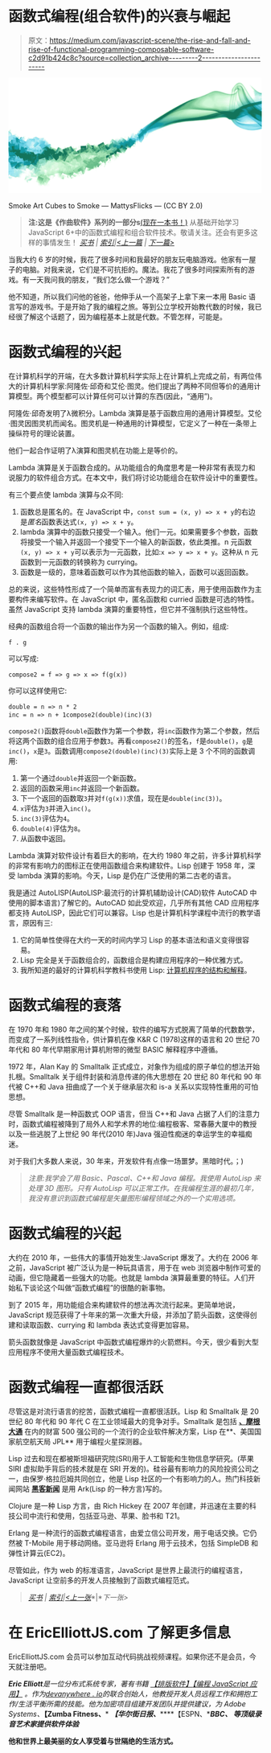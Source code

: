 # 函数式编程(组合软件)的兴衰与崛起

> 原文：<https://medium.com/javascript-scene/the-rise-and-fall-and-rise-of-functional-programming-composable-software-c2d91b424c8c?source=collection_archive---------2----------------------->

![](img/b5319c93f5a4237f1472d1686f5b1e6f.png)

Smoke Art Cubes to Smoke — MattysFlicks — (CC BY 2.0)

> **注:**这是《作曲软件》系列的一部分**s**[(现在一本书！)](https://leanpub.com/composingsoftware) 从基础开始学习 JavaScript 6+中的函数式编程和组合软件技术。敬请关注。还会有更多这样的事情发生！
> [*买书*](https://leanpub.com/composingsoftware) *|* [*索引*](/javascript-scene/composing-software-the-book-f31c77fc3ddc)*|*[*<上一篇*](/javascript-scene/the-dao-of-immutability-9f91a70c88cd) *|* [*下一篇>*](/javascript-scene/why-learn-functional-programming-in-javascript-composing-software-ea13afc7a257)

当我大约 6 岁的时候，我花了很多时间和我最好的朋友玩电脑游戏。他家有一屋子的电脑。对我来说，它们是不可抗拒的。魔法。我花了很多时间探索所有的游戏。有一天我问我的朋友，“我们怎么做一个游戏？”

他不知道，所以我们问他的爸爸，他伸手从一个高架子上拿下来一本用 Basic 语言写的游戏书。于是开始了我的编程之旅。等到公立学校开始教代数的时候，我已经很了解这个话题了，因为编程基本上就是代数。不管怎样，可能是。

# 函数式编程的兴起

在计算机科学的开端，在大多数计算机科学实际上在计算机上完成之前，有两位伟大的计算机科学家:阿隆佐·邱奇和艾伦·图灵。他们提出了两种不同但等价的通用计算模型。两个模型都可以计算任何可以计算的东西(因此，“通用”)。

阿隆佐·邱奇发明了λ微积分。Lambda 演算是基于函数应用的通用计算模型。艾伦·图灵因图灵机而闻名。图灵机是一种通用的计算模型，它定义了一种在一条带上操纵符号的理论装置。

他们一起合作证明了λ演算和图灵机在功能上是等价的。

Lambda 演算是关于函数合成的。从功能组合的角度思考是一种非常有表现力和说服力的软件组合方式。在本文中，我们将讨论功能组合在软件设计中的重要性。

有三个要点使 lambda 演算与众不同:

1.  函数总是匿名的。在 JavaScript 中，`const sum = (x, y) => x + y`的右边是*匿名*函数表达式`(x, y) => x + y`。
2.  lambda 演算中的函数只接受一个输入。他们一元。如果需要多个参数，函数将接受一个输入并返回一个接受下一个输入的新函数，依此类推。n 元函数`(x, y) => x + y`可以表示为一元函数，比如:`x => y => x + y`。这种从 n 元函数到一元函数的转换称为 currying。
3.  函数是一级的，意味着函数可以作为其他函数的输入，函数可以返回函数。

总的来说，这些特性形成了一个简单而富有表现力的词汇表，用于使用函数作为主要构件来编写软件。在 JavaScript 中，匿名函数和 curried 函数是可选的特性。虽然 JavaScript 支持 lambda 演算的重要特性，但它并不强制执行这些特性。

经典的函数组合将一个函数的输出作为另一个函数的输入。例如，组成:

```
f . g
```

可以写成:

```
compose2 = f => g => x => f(g(x))
```

你可以这样使用它:

```
double = n => n * 2
inc = n => n + 1compose2(double)(inc)(3)
```

`compose2()`函数将`double`函数作为第一个参数，将`inc`函数作为第二个参数，然后将这两个函数的组合应用于参数`3`。再看`compose2()`的签名，`f`是`double()`，`g`是`inc()`，`x`是`3`。函数调用`compose2(double)(inc)(3)`实际上是 3 个不同的函数调用:

1.  第一个通过`double`并返回一个新函数。
2.  返回的函数采用`inc`并返回一个新函数。
3.  下一个返回的函数取`3`并对`f(g(x))`求值，现在是`double(inc(3))`。
4.  `x`评估为`3`并进入`inc()`。
5.  `inc(3)`评估为`4`。
6.  `double(4)`评估为`8`。
7.  从函数中返回。

Lambda 演算对软件设计有着巨大的影响，在大约 1980 年之前，许多计算机科学的非常有影响力的图标正在使用函数组合来构建软件。Lisp 创建于 1958 年，深受 lambda 演算的影响。今天，Lisp 是仍在广泛使用的第二古老的语言。

我是通过 AutoLISP(AutoLISP:最流行的计算机辅助设计(CAD)软件 AutoCAD 中使用的脚本语言)了解它的。AutoCAD 如此受欢迎，几乎所有其他 CAD 应用程序都支持 AutoLISP，因此它们可以兼容。Lisp 也是计算机科学课程中流行的教学语言，原因有三:

1.  它的简单性使得在大约一天的时间内学习 Lisp 的基本语法和语义变得很容易。
2.  Lisp 完全是关于函数组合的，函数组合是构建应用程序的一种优雅方式。
3.  我所知道的最好的计算机科学教科书使用 Lisp: [计算机程序的结构和解释](https://www.amazon.com/Structure-Interpretation-Computer-Programs-Engineering/dp/0262510871/ref=as_li_ss_tl?ie=UTF8&linkCode=ll1&tag=eejs-20&linkId=4896ed63eee8657b6379c2acd99dd3f3)。

# 函数式编程的衰落

在 1970 年和 1980 年之间的某个时候，软件的编写方式脱离了简单的代数数学，而变成了一系列线性指令，供计算机在像 K&R C (1978)这样的语言和 20 世纪 70 年代和 80 年代早期家用计算机附带的微型 BASIC 解释程序中遵循。

1972 年，Alan Kay 的 Smalltalk 正式成立，对象作为组成的原子单位的想法开始扎根。Smalltalk 关于组件封装和消息传递的伟大思想在 20 世纪 80 年代和 90 年代被 C++和 Java 扭曲成了一个关于继承层次和 is-a 关系以实现特性重用的可怕思想。

尽管 Smalltalk 是一种函数式 OOP 语言，但当 C++和 Java 占据了人们的注意力时，函数式编程被降到了局外人和学术界的地位:编程极客、常春藤大厦中的教授以及一些逃脱了上世纪 90 年代(2010 年)Java 强迫性痴迷的幸运学生的幸福痴迷。

对于我们大多数人来说，30 年来，开发软件有点像一场噩梦。黑暗时代。；)

> *注意:我学会了用 Basic、Pascal、C++和 Java 编程。我使用 AutoLisp 来处理 3D 图形。只有 AutoLisp 可以正常工作。在我编程生涯的最初几年，我没有意识到函数式编程是矢量图形编程领域之外的一个实用选项。*

# 函数式编程的兴起

大约在 2010 年，一些伟大的事情开始发生:JavaScript 爆发了。大约在 2006 年之前，JavaScript 被广泛认为是一种玩具语言，用于在 web 浏览器中制作可爱的动画，但它隐藏着一些强大的功能。也就是 lambda 演算最重要的特征。人们开始私下谈论这个叫做“函数式编程”的很酷的新事物。

到了 2015 年，用功能组合来构建软件的想法再次流行起来。更简单地说，JavaScript 规范获得了十年来的第一次重大升级，并添加了箭头函数，这使得创建和读取函数、currying 和 lambda 表达式变得更加容易。

箭头函数就像是 JavaScript 中函数式编程爆炸的火箭燃料。今天，很少看到大型应用程序不使用大量函数式编程技术。

# 函数式编程一直都很活跃

尽管这是对流行语言的挖苦，函数式编程一直都很活跃。Lisp 和 Smalltalk 是 20 世纪 80 年代和 90 年代 C 在工业领域最大的竞争对手。Smalltalk 是包括 [**、摩根大通**](http://www.cincomsmalltalk.com/main/successes/financial-services/jpmorgan/) 在内的财富 500 强公司的一个流行的企业软件解决方案，Lisp 在**、美国国家航空航天局 JPL** 用于编程火星探测器。

Lisp 过去和现在都被斯坦福研究院(SRI)用于人工智能和生物信息学研究。(苹果 SIRI 虚拟助手背后的技术就是在 SRI 开发的)。硅谷最有影响力的风险投资公司之一，由保罗·格拉厄姆共同创立，他是 Lisp 社区的一个有影响力的人。热门科技新闻网站 [**黑客新闻**](https://news.ycombinator.com/) 是用 Ark(Lisp 的一种方言)写的。

Clojure 是一种 Lisp 方言，由 Rich Hickey 在 2007 年创建，并迅速在主要的科技公司中流行和使用，包括亚马逊、苹果、脸书和 T21。

Erlang 是一种流行的函数式编程语言，由爱立信公司开发，用于电话交换。它仍然被 T-Mobile 用于移动网络。亚马逊将 Erlang 用于云技术，包括 SimpleDB 和弹性计算云(EC2)。

尽管如此，作为 web 的标准语言，JavaScript 是世界上最流行的编程语言，JavaScript 让空前多的开发人员接触到了函数式编程范式。

> [*买书*](https://leanpub.com/composingsoftware) *|* [*索引*](/javascript-scene/composing-software-the-book-f31c77fc3ddc)*|*[*<上一张*](/javascript-scene/the-dao-of-immutability-9f91a70c88cd)*|**下一张>*

# 在 EricElliottJS.com 了解更多信息

EricElliottJS.com 会员可以参加互动代码挑战视频课程。如果你还不是会员，今天就注册吧。

***Eric Elliott****是一位分布式系统专家，著有书籍* [*【排版软件】*](https://leanpub.com/composingsoftware)*[*【编程 JavaScript 应用】*](https://ericelliottjs.com/product/programming-javascript-applications-ebook/) *。作为*[*devanywhere . io*](https://devanywhere.io/)*的联合创始人，他教授开发人员远程工作和拥抱工作/生活平衡所需的技能。他为加密项目组建开发团队并提供建议，为 Adobe Systems、****【Zumba Fitness、*** ***【华尔街日报、*******【ESPN、*******BBC、*** *等顶级录音艺术家提供软件体验****

**他和世界上最美丽的女人享受着与世隔绝的生活方式。**